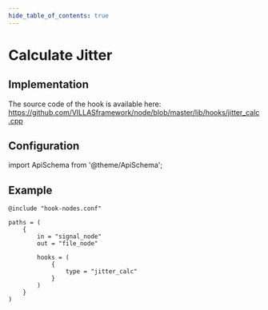 ```yaml
---
hide_table_of_contents: true
---
```


# Calculate Jitter

## Implementation

The source code of the hook is available here:
https://github.com/VILLASframework/node/blob/master/lib/hooks/jitter_calc.cpp

## Configuration

import ApiSchema from '@theme/ApiSchema';

<ApiSchema id="node" example pointer="#/components/schemas/jitter_calc" />

## Example

``` url="external/node/etc/examples/hooks/jitter_calc.conf" title="node/etc/examples/hooks/jitter_calc.conf"
@include "hook-nodes.conf"

paths = (
	{
		in = "signal_node"
		out = "file_node"

		hooks = (
			{
				type = "jitter_calc"
			}
		)
	}
)
```
